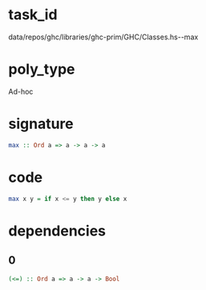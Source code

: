 
# task_id
data/repos/ghc/libraries/ghc-prim/GHC/Classes.hs--max

# poly_type
Ad-hoc

# signature
```haskell
max :: Ord a => a -> a -> a
```   

# code
```haskell
max x y = if x <= y then y else x
```

# dependencies
## 0
```haskell
(<=) :: Ord a => a -> a -> Bool
```
